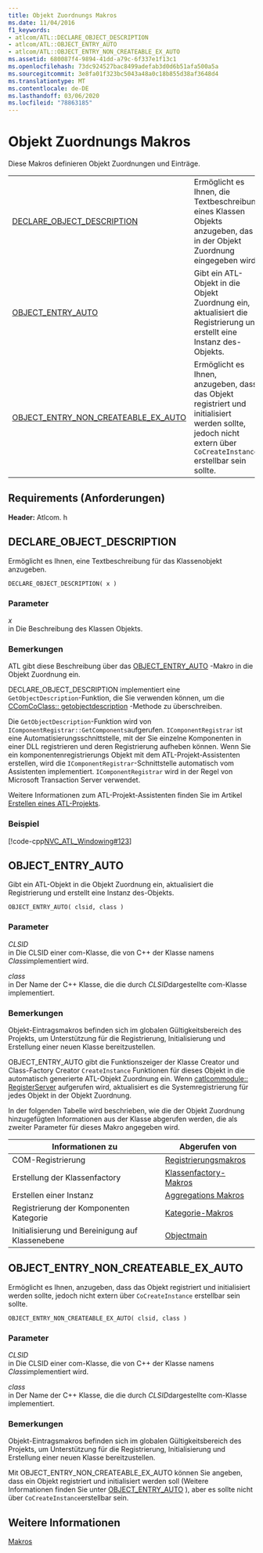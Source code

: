 ```yaml
---
title: Objekt Zuordnungs Makros
ms.date: 11/04/2016
f1_keywords:
- atlcom/ATL::DECLARE_OBJECT_DESCRIPTION
- atlcom/ATL::OBJECT_ENTRY_AUTO
- atlcom/ATL::OBJECT_ENTRY_NON_CREATEABLE_EX_AUTO
ms.assetid: 680087f4-9894-41dd-a79c-6f337e1f13c1
ms.openlocfilehash: 73dc924527bac8499adefab3d0d6b51afa500a5a
ms.sourcegitcommit: 3e8fa01f323bc5043a48a0c18b855d38af3648d4
ms.translationtype: MT
ms.contentlocale: de-DE
ms.lasthandoff: 03/06/2020
ms.locfileid: "78863185"
---
```

# <a name="object-map-macros"></a>Objekt Zuordnungs Makros

Diese Makros definieren Objekt Zuordnungen und Einträge.

|||
|-|-|
|[DECLARE_OBJECT_DESCRIPTION](#declare_object_description)|Ermöglicht es Ihnen, die Textbeschreibung eines Klassen Objekts anzugeben, das in der Objekt Zuordnung eingegeben wird.|
|[OBJECT_ENTRY_AUTO](#object_entry_auto)|Gibt ein ATL-Objekt in die Objekt Zuordnung ein, aktualisiert die Registrierung und erstellt eine Instanz des-Objekts.|
|[OBJECT_ENTRY_NON_CREATEABLE_EX_AUTO](#object_entry_non_createable_ex_auto)|Ermöglicht es Ihnen, anzugeben, dass das Objekt registriert und initialisiert werden sollte, jedoch nicht extern über `CoCreateInstance` erstellbar sein sollte.|

## <a name="requirements"></a>Requirements (Anforderungen)

**Header:** Atlcom. h

##  <a name="declare_object_description"></a>DECLARE_OBJECT_DESCRIPTION

Ermöglicht es Ihnen, eine Textbeschreibung für das Klassenobjekt anzugeben.

```
DECLARE_OBJECT_DESCRIPTION( x )
```

### <a name="parameters"></a>Parameter

*x*<br/>
in Die Beschreibung des Klassen Objekts.

### <a name="remarks"></a>Bemerkungen

ATL gibt diese Beschreibung über das [OBJECT_ENTRY_AUTO](#object_entry_auto) -Makro in die Objekt Zuordnung ein.

DECLARE_OBJECT_DESCRIPTION implementiert eine `GetObjectDescription`-Funktion, die Sie verwenden können, um die [CComCoClass:: getobjectdescription](ccomcoclass-class.md#getobjectdescription) -Methode zu überschreiben.

Die `GetObjectDescription`-Funktion wird von `IComponentRegistrar::GetComponents`aufgerufen. `IComponentRegistrar` ist eine Automatisierungsschnittstelle, mit der Sie einzelne Komponenten in einer DLL registrieren und deren Registrierung aufheben können. Wenn Sie ein komponentenregistrierungs Objekt mit dem ATL-Projekt-Assistenten erstellen, wird die `IComponentRegistrar`-Schnittstelle automatisch vom Assistenten implementiert. `IComponentRegistrar` wird in der Regel von Microsoft Transaction Server verwendet.

Weitere Informationen zum ATL-Projekt-Assistenten finden Sie im Artikel [Erstellen eines ATL-Projekts](../../atl/reference/creating-an-atl-project.md).

### <a name="example"></a>Beispiel

[!code-cpp[NVC_ATL_Windowing#123](../../atl/codesnippet/cpp/object-map-macros_1.h)]

##  <a name="object_entry_auto"></a>OBJECT_ENTRY_AUTO

Gibt ein ATL-Objekt in die Objekt Zuordnung ein, aktualisiert die Registrierung und erstellt eine Instanz des-Objekts.

```
OBJECT_ENTRY_AUTO( clsid, class )
```

### <a name="parameters"></a>Parameter

*CLSID*<br/>
in Die CLSID einer com-Klasse, die von C++ der Klasse namens *Class*implementiert wird.

*class*<br/>
in Der Name der C++ Klasse, die die durch *CLSID*dargestellte com-Klasse implementiert.

### <a name="remarks"></a>Bemerkungen

Objekt-Eintragsmakros befinden sich im globalen Gültigkeitsbereich des Projekts, um Unterstützung für die Registrierung, Initialisierung und Erstellung einer neuen Klasse bereitzustellen.

OBJECT_ENTRY_AUTO gibt die Funktionszeiger der Klasse Creator und Class-Factory Creator `CreateInstance` Funktionen für dieses Objekt in die automatisch generierte ATL-Objekt Zuordnung ein. Wenn [catlcommodule:: RegisterServer](catlcommodule-class.md#registerserver) aufgerufen wird, aktualisiert es die Systemregistrierung für jedes Objekt in der Objekt Zuordnung.

In der folgenden Tabelle wird beschrieben, wie die der Objekt Zuordnung hinzugefügten Informationen aus der Klasse abgerufen werden, die als zweiter Parameter für dieses Makro angegeben wird.

|Informationen zu|Abgerufen von|
|---------------------|-------------------|
|COM-Registrierung|[Registrierungsmakros](../../atl/reference/registry-macros.md)|
|Erstellung der Klassenfactory|[Klassenfactory-Makros](../../atl/reference/aggregation-and-class-factory-macros.md)|
|Erstellen einer Instanz|[Aggregations Makros](../../atl/reference/aggregation-and-class-factory-macros.md)|
|Registrierung der Komponenten Kategorie|[Kategorie-Makros](../../atl/reference/category-macros.md)|
|Initialisierung und Bereinigung auf Klassenebene|[Objectmain](ccomobjectrootex-class.md#objectmain)|

##  <a name="object_entry_non_createable_ex_auto"></a>OBJECT_ENTRY_NON_CREATEABLE_EX_AUTO

Ermöglicht es Ihnen, anzugeben, dass das Objekt registriert und initialisiert werden sollte, jedoch nicht extern über `CoCreateInstance` erstellbar sein sollte.

```
OBJECT_ENTRY_NON_CREATEABLE_EX_AUTO( clsid, class )
```

### <a name="parameters"></a>Parameter

*CLSID*<br/>
in Die CLSID einer com-Klasse, die von C++ der Klasse namens *Class*implementiert wird.

*class*<br/>
in Der Name der C++ Klasse, die die durch *CLSID*dargestellte com-Klasse implementiert.

### <a name="remarks"></a>Bemerkungen

Objekt-Eintragsmakros befinden sich im globalen Gültigkeitsbereich des Projekts, um Unterstützung für die Registrierung, Initialisierung und Erstellung einer neuen Klasse bereitzustellen.

Mit OBJECT_ENTRY_NON_CREATEABLE_EX_AUTO können Sie angeben, dass ein Objekt registriert und initialisiert werden soll (Weitere Informationen finden Sie unter [OBJECT_ENTRY_AUTO](#object_entry_auto) ), aber es sollte nicht über `CoCreateInstance`erstellbar sein.

## <a name="see-also"></a>Weitere Informationen

[Makros](../../atl/reference/atl-macros.md)
